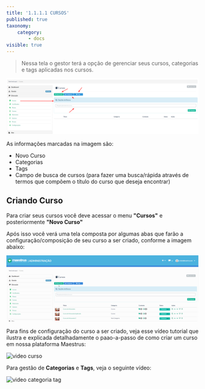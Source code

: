 ```yaml
---
title: '1.1.1.1 CURSOS'
published: true
taxonomy:
    category:
        - docs
visible: true
---
```


> Nessa tela o gestor terá a opção de gerenciar seus cursos, categorias e tags aplicadas nos cursos. 

![cursos](cursos1.png)

As informações marcadas na imagem são: 
* Novo Curso
* Categorias
* Tags
* Campo de busca de cursos (para fazer uma busca/rápida através de termos que compõem o título do curso que deseja encontrar) 

## Criando Curso

Para criar seus cursos você deve acessar o menu **"Cursos"** e posteriormente **"Novo Curso"**

Após isso você verá uma tela composta por algumas abas que farão a configuração/composição de seu curso a ser criado, conforme a imagem abaixo:

![Imagem Criar Curso](screen4.gif)

Para fins de configuração do curso a ser criado, veja esse vídeo tutorial que ilustra e explicada detalhadamente o paao-a-passo de como criar um curso em nossa plataforma Maestrus:

![video curso](https://www.youtube.com/watch?v=ddY_8bucvlw)


Para gestão de **Categorias** e **Tags**, veja o seguinte vídeo:

![video categoria tag](https://www.youtube.com/watch?v=FP-vtS5Y3qA)